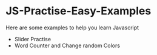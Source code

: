 # JS-Practise-Easy-Examples
Here are some examples to help you learn Javascript
  - Slider Practise
  - Word Counter and Change random Colors
